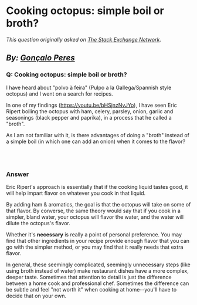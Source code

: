 # Cooking octopus: simple boil or broth?

_This question originally asked on [The Stack Exchange Network](https://cooking.stackexchange.com/q/103269)._

_By: [Gonçalo Peres](https://cooking.stackexchange.com/u/56955)_
<br>
--------------------------------------------
### Q: Cooking octopus: simple boil or broth?
<p>I have heard about "polvo à feira" (Pulpo a la Gallega/Spannish style octopus) and I went on a search for recipes.</p>

<p>In one of my findings (<a href="https://youtu.be/bHSjnzNvJYo" rel="noreferrer">https://youtu.be/bHSjnzNvJYo</a>), I have seen Eric Ripert boiling the octopus with ham, celery,  parsley, onion, garlic and seasonings (black pepper and paprika), in a process that he called a "broth".</p>

<p>As I am not familiar with it, is there advantages of doing a "broth" instead of a simple boil (in which one can add an onion) when it comes to the flavor?</p>

<br><br>
### Answer 
<p>Eric Ripert's approach is essentially that if the cooking liquid tastes good, it will help impart flavor on whatever you cook in that liquid. </p>

<p>By adding ham &amp; aromatics, the goal is that the octopus will take on some of that flavor. By converse, the same theory would say that if you cook in a simpler, bland water, your octopus will flavor the water, and the water will dilute the octopus's flavor. </p>

<p>Whether it's <strong>necessary</strong> is really a point of personal preference. You may find that other ingredients in your recipe provide enough flavor that you can go with the simpler method, or you may find that it really needs that extra flavor. </p>

<p>In general, these seemingly complicated, seemingly unnecessary steps (like using broth instead of water) make restaurant dishes have a more complex, deeper taste. Sometimes that attention to detail is just the difference between a home cook and professional chef. Sometimes the difference can be subtle and feel "not worth it" when cooking at home--you'll have to decide that on your own.</p>

